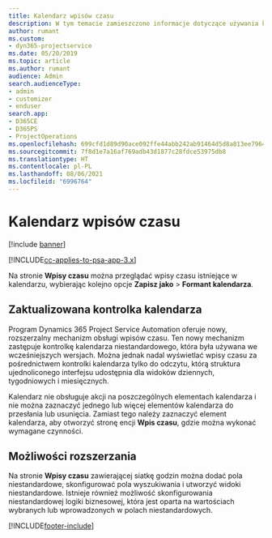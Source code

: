 ```yaml
---
title: Kalendarz wpisów czasu
description: W tym temacie zamieszczono informacje dotyczące używania kalendarza wpisów czasu.
author: rumant
ms.custom:
- dyn365-projectservice
ms.date: 05/20/2019
ms.topic: article
ms.author: rumant
audience: Admin
search.audienceType:
- admin
- customizer
- enduser
search.app:
- D365CE
- D365PS
- ProjectOperations
ms.openlocfilehash: 699cfd1d89d90ace092ffe44abb242ab91464d5d8a813ee7964e923abe245d21
ms.sourcegitcommit: 7f8d1e7a16af769adb43d1877c28fdce53975db8
ms.translationtype: HT
ms.contentlocale: pl-PL
ms.lasthandoff: 08/06/2021
ms.locfileid: "6996764"
---
```

# <a name="time-entry-calendar"></a>Kalendarz wpisów czasu

[!include [banner](../includes/psa-now-project-operations.md)]

[!INCLUDE[cc-applies-to-psa-app-3.x](../includes/cc-applies-to-psa-app-3x.md)]

Na stronie **Wpisy czasu** można przeglądać wpisy czasu istniejące w kalendarzu, wybierając kolejno opcje **Zapisz jako** \> **Formant kalendarza**.

## <a name="updated-calendar-control"></a>Zaktualizowana kontrolka kalendarza

Program Dynamics 365 Project Service Automation oferuje nowy, rozszerzalny mechanizm obsługi wpisów czasu. Ten nowy mechanizm zastępuje kontrolkę kalendarza niestandardowego, która była używana we wcześniejszych wersjach. Można jednak nadal wyświetlać wpisy czasu za pośrednictwem kontrolki kalendarza tylko do odczytu, którą struktura ujednoliconego interfejsu udostępnia dla widoków dziennych, tygodniowych i miesięcznych.

Kalendarz nie obsługuje akcji na poszczególnych elementach kalendarza i nie można zaznaczyć jednego lub więcej elementów kalendarza do przesłania lub usunięcia. Zamiast tego należy zaznaczyć element kalendarza, aby otworzyć stronę encji **Wpis czasu**, gdzie można wykonać wymagane czynności.

## <a name="extensibility"></a>Możliwości rozszerzania

Na stronie **Wpisy czasu** zawierającej siatkę godzin można dodać pola niestandardowe, skonfigurować pola wyszukiwania i utworzyć widoki niestandardowe. Istnieje również możliwość skonfigurowania niestandardowej logiki biznesowej, która jest oparta na wartościach wybranych lub wprowadzonych w polach niestandardowych.


[!INCLUDE[footer-include](../includes/footer-banner.md)]